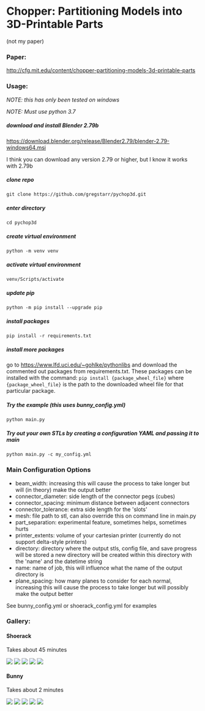 # Chopper: Partitioning Models into 3D-Printable Parts
(not my paper)

### Paper:
http://cfg.mit.edu/content/chopper-partitioning-models-3d-printable-parts

### Usage:
*NOTE: this has only been tested on windows*

*NOTE: Must use python 3.7*

##### download and install Blender 2.79b
https://download.blender.org/release/Blender2.79/blender-2.79-windows64.msi

I think you can download any version 2.79 or higher, but I know it works
with 2.79b
##### clone repo 
`git clone https://github.com/gregstarr/pychop3d.git`
##### enter directory 
`cd pychop3d`
##### create virtual environment 
`python -m venv venv`
##### activate virtual environment 
`venv/Scripts/activate`
##### update pip
`python -m pip install --upgrade pip`
##### install packages 
`pip install -r requirements.txt`
##### install more packages
go to <https://www.lfd.uci.edu/~gohlke/pythonlibs> and download the 
commented out packages from requirements.txt. These packages can be installed
with the command:
`pip install {package_wheel_file}`
where `{package_wheel_file}` is the path to the downloaded wheel file for that 
particular package.
##### Try the example (this uses bunny_config.yml) 
`python main.py`
##### Try out your own STLs by creating a configuration YAML and passing it to main
`python main.py -c my_config.yml`

### Main Configuration Options
* beam_width: increasing this will cause the process to take longer but will (in theory) 
make the output better
* connector_diameter: side length of the connector pegs (cubes)
* connector_spacing: minimum distance between adjacent connectors
* connector_tolerance: extra side length for the 'slots'
* mesh: file path to stl, can also override this on command line in main.py
* part_separation: experimental feature, sometimes helps, sometimes hurts
* printer_extents:  volume of your cartesian printer (currently do not support delta-style printers)
* directory: directory where the output stls, config file, and save progress will be stored a new 
directory will be created within this directory with the 'name' and the datetime string
* name: name of job, this will influence what the name of the output directory is
* plane_spacing: how many planes to consider for each normal, increasing this will cause the process 
to take longer but will possibly make the output better

See bunny_config.yml or shoerack_config.yml for examples

### Gallery:

#### Shoerack

Takes about 45 minutes

![](images/shoerack1.PNG)
![](images/shoerack2.PNG)
![](images/shoerack3.PNG)
![](images/shoerack4.jpg)
![](images/shoerack5.jpg)

#### Bunny

Takes about 2 minutes

![](images/process1.png)
![](images/process2.png)
![](images/process3.png)
![](images/process4.jpg)
![](images/process5.jpg)
